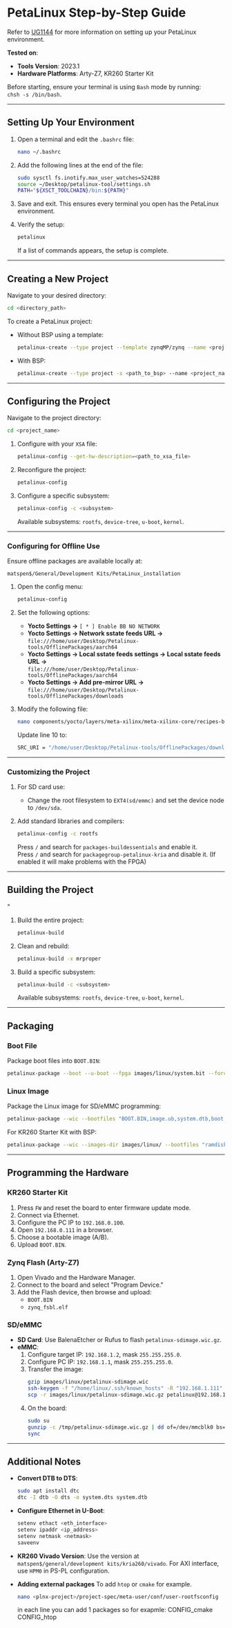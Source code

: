 
# PetaLinux Step-by-Step Guide

Refer to [UG1144](https://www.xilinx.com) for more information on setting up your PetaLinux environment.

**Tested on**:  
- **Tools Version**: 2023.1  
- **Hardware Platforms**: Arty-Z7, KR260 Starter Kit  

Before starting, ensure your terminal is using `Bash` mode by running:  
`chsh -s /bin/bash`.

---

## Setting Up Your Environment

1. Open a terminal and edit the `.bashrc` file:
    ```bash
    nano ~/.bashrc
    ```

2. Add the following lines at the end of the file:
    ```bash
    sudo sysctl fs.inotify.max_user_watches=524288
    source ~/Desktop/petalinux-tool/settings.sh
    PATH="${XSCT_TOOLCHAIN}/bin:${PATH}"
    ```

3. Save and exit. This ensures every terminal you open has the PetaLinux environment.

4. Verify the setup:
    ```bash
    petalinux
    ```
    If a list of commands appears, the setup is complete.

---

## Creating a New Project

Navigate to your desired directory:
```bash
cd <directory_path>
```

To create a PetaLinux project:  
- Without BSP using a template:
    ```bash
    petalinux-create --type project --template zynqMP/zynq --name <project_name>
    ```
- With BSP:
    ```bash
    petalinux-create --type project -s <path_to_bsp> --name <project_name>
    ```

---

## Configuring the Project

Navigate to the project directory:
```bash
cd <project_name>
```

1. Configure with your `XSA` file:
    ```bash
    petalinux-config --get-hw-description=<path_to_xsa_file>
    ```

2. Reconfigure the project:
    ```bash
    petalinux-config
    ```

3. Configure a specific subsystem:
    ```bash
    petalinux-config -c <subsystem>
    ```
    Available subsystems: `rootfs`, `device-tree`, `u-boot`, `kernel`.

---

### Configuring for Offline Use

Ensure offline packages are available locally at:
```
matspen$/General/Development Kits/PetaLinux_installation
```

1. Open the config menu:
    ```bash
    petalinux-config
    ```

2. Set the following options:
    - **Yocto Settings →** `[ * ] Enable BB NO NETWORK`
    - **Yocto Settings → Network sstate feeds URL →**  
      `file:///home/user/Desktop/Petalinux-tools/OfflinePackages/aarch64`
    - **Yocto Settings → Local sstate feeds settings → Local sstate feeds URL →**  
      `file:///home/user/Desktop/Petalinux-tools/OfflinePackages/aarch64`
    - **Yocto Settings → Add pre-mirror URL →**  
      `file:///home/user/Desktop/Petalinux-tools/OfflinePackages/downloads`

3. Modify the following file:
    ```bash
    nano components/yocto/layers/meta-xilinx/meta-xilinx-core/recipes-bsp/pmu-firmware/pmu-rom-native.bb
    ```
    Update line 10 to:
    ```bash
    SRC_URI = "/home/user/Desktop/Petalinux-tools/OfflinePackages/downloads/openDownload_filename=PMU_ROM.tar.gz"
    ```

---

### Customizing the Project

1. For SD card use:
    - Change the root filesystem to `EXT4(sd/emmc)` and set the device node to `/dev/sda`.

2. Add standard libraries and compilers:
    ```bash
    petalinux-config -c rootfs
    ```
    Press `/` and search for `packages-buildessentials` and enable it.\
    Press `/` and search for `packagegroup-petalinux-kria` and disable it. (If enabled it will make problems with the FPGA)
---

## Building the Project
"
1. Build the entire project:
    ```bash
    petalinux-build
    ```

2. Clean and rebuild:
    ```bash
    petalinux-build -x mrproper
    ```

3. Build a specific subsystem:
    ```bash
    petalinux-build -c <subsystem>
    ```
    Available subsystems: `rootfs`, `device-tree`, `u-boot`, `kernel`.

---

## Packaging

### Boot File

Package boot files into `BOOT.BIN`:
```bash
petalinux-package --boot --u-boot --fpga images/linux/system.bit --force
```

### Linux Image

Package the Linux image for SD/eMMC programming:
```bash
petalinux-package --wic --bootfiles "BOOT.BIN,image.ub,system.dtb,boot.scr" --rootfs-file ./images/linux/rootfs.tar.gz
```

For KR260 Starter Kit with BSP:
```bash
petalinux-package --wic --images-dir images/linux/ --bootfiles "ramdisk.cpio.gz.u-boot,boot.scr,Image,system.dtb,system-zynqmp-sck-kr-g-revB.dtb,system.bit" --disk-name "sda"
```

---

## Programming the Hardware

### KR260 Starter Kit

1. Press `FW` and reset the board to enter firmware update mode.
2. Connect via Ethernet.
3. Configure the PC IP to `192.168.0.100`.
4. Open `192.168.0.111` in a browser.
5. Choose a bootable image (A/B).
6. Upload `BOOT.BIN`.

### Zynq Flash (Arty-Z7)

1. Open Vivado and the Hardware Manager.
2. Connect to the board and select "Program Device."
3. Add the Flash device, then browse and upload:
    - `BOOT.BIN`
    - `zynq_fsbl.elf`

### SD/eMMC

- **SD Card**: Use BalenaEtcher or Rufus to flash `petalinux-sdimage.wic.gz`.
- **eMMC**:
    1. Configure target IP: `192.168.1.2`, mask `255.255.255.0`.
    2. Configure PC IP: `192.168.1.1`, mask `255.255.255.0`.
    3. Transfer the image:
        ```bash
        gzip images/linux/petalinux-sdimage.wic
        ssh-keygen -f "/home/linux/.ssh/known_hosts" -R "192.168.1.111"
        scp -r images/linux/petalinux-sdimage.wic.gz petalinux@192.168.1.111:/tmp
        ```
    4. On the board:
        ```bash
        sudo su
        gunzip -c /tmp/petalinux-sdimage.wic.gz | dd of=/dev/mmcblk0 bs=1M status=progress
        sync
        ```

---

## Additional Notes

- **Convert DTB to DTS**:
    ```bash
    sudo apt install dtc
    dtc -I dtb -O dts -o system.dts system.dtb
    ```

- **Configure Ethernet in U-Boot**:
    ```bash
    setenv ethact <eth_interface>
    setenv ipaddr <ip_address>
    setenv netmask <netmask>
    saveenv
    ```

- **KR260 Vivado Version**: Use the version at `matspen$/general/development kits/kria260/vivado`. For AXI interface, use `HPM0` in PS-PL configuration.

- **Adding external packages**
    To add `htop` or `cmake` for example.
    ```bash
    nano <plnx-project>/project-spec/meta-user/conf/user-rootfsconfig
    ```
    in each line you can add 1 packages so for exapmle:
    CONFIG_cmake
    CONFIG_htop